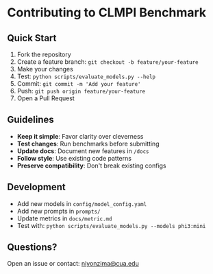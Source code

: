 # Contributing to CLMPI Benchmark

## Quick Start

1. Fork the repository
2. Create a feature branch: `git checkout -b feature/your-feature`
3. Make your changes
4. Test: `python scripts/evaluate_models.py --help`
5. Commit: `git commit -m 'Add your feature'`
6. Push: `git push origin feature/your-feature`
7. Open a Pull Request

## Guidelines

- **Keep it simple**: Favor clarity over cleverness
- **Test changes**: Run benchmarks before submitting
- **Update docs**: Document new features in `/docs`
- **Follow style**: Use existing code patterns
- **Preserve compatibility**: Don't break existing configs

## Development

- Add new models in `config/model_config.yaml`
- Add new prompts in `prompts/`
- Update metrics in `docs/metric.md`
- Test with: `python scripts/evaluate_models.py --models phi3:mini`

## Questions?

Open an issue or contact: niyonzima@cua.edu

